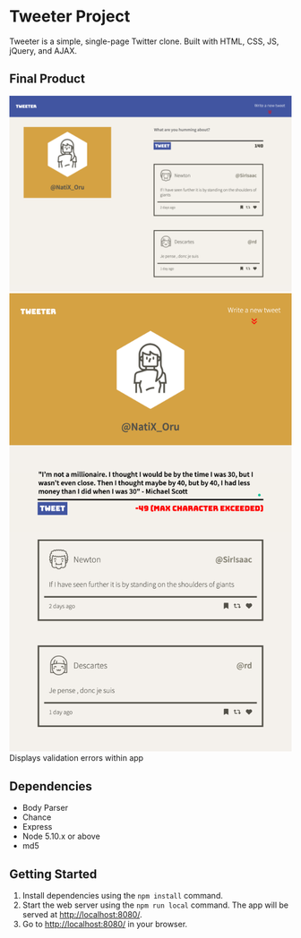 # Tweeter Project

Tweeter is a simple, single-page Twitter clone. Built with HTML, CSS, JS, jQuery, and AJAX.
## Final Product

!["Tweeter Desktop"](./public/images/tweeter-1.png)
!["Tweeter Tablet"](./public/images/tweeter-2.png) Displays validation errors within app

## Dependencies
- Body Parser
- Chance
- Express
- Node 5.10.x or above
- md5
## Getting Started
1. Install dependencies using the `npm install` command.
2. Start the web server using the `npm run local` command. The app will be served at <http://localhost:8080/>.
3. Go to <http://localhost:8080/> in your browser.